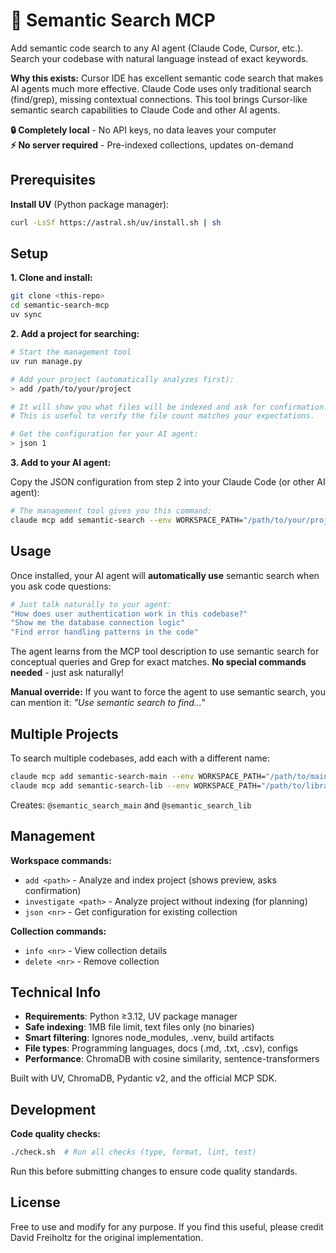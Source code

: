 # 🔮 Semantic Search MCP

Add semantic code search to any AI agent (Claude Code, Cursor, etc.). Search your codebase with natural language instead of exact keywords.

**Why this exists:** Cursor IDE has excellent semantic code search that makes AI agents much more effective. Claude Code uses only traditional search (find/grep), missing contextual connections. This tool brings Cursor-like semantic search capabilities to Claude Code and other AI agents.

**🔒 Completely local** - No API keys, no data leaves your computer  
**⚡ No server required** - Pre-indexed collections, updates on-demand

## Prerequisites

**Install UV** (Python package manager):
```bash
curl -LsSf https://astral.sh/uv/install.sh | sh
```

## Setup

**1. Clone and install:**
```bash
git clone <this-repo>
cd semantic-search-mcp
uv sync
```

**2. Add a project for searching:**
```bash
# Start the management tool
uv run manage.py

# Add your project (automatically analyzes first):
> add /path/to/your/project

# It will show you what files will be indexed and ask for confirmation.
# This is useful to verify the file count matches your expectations.

# Get the configuration for your AI agent:  
> json 1
```

**3. Add to your AI agent:**

Copy the JSON configuration from step 2 into your Claude Code (or other AI agent):

```bash
# The management tool gives you this command:
claude mcp add semantic-search --env WORKSPACE_PATH="/path/to/your/project" -- uv run --directory /path/to/semantic-search-mcp scripts/run_server.py
```

## Usage

Once installed, your AI agent will **automatically use** semantic search when you ask code questions:

```bash
# Just talk naturally to your agent:
"How does user authentication work in this codebase?"
"Show me the database connection logic"  
"Find error handling patterns in the code"
```

The agent learns from the MCP tool description to use semantic search for conceptual queries and Grep for exact matches. **No special commands needed** - just ask naturally!

**Manual override:** If you want to force the agent to use semantic search, you can mention it: *"Use semantic search to find..."*

## Multiple Projects

To search multiple codebases, add each with a different name:

```bash
claude mcp add semantic-search-main --env WORKSPACE_PATH="/path/to/main/project" -- uv run --directory /path/to/semantic-search-mcp scripts/run_server.py
claude mcp add semantic-search-lib --env WORKSPACE_PATH="/path/to/library" -- uv run --directory /path/to/semantic-search-mcp scripts/run_server.py
```

Creates: `@semantic_search_main` and `@semantic_search_lib`

## Management

**Workspace commands:**
- `add <path>` - Analyze and index project (shows preview, asks confirmation)
- `investigate <path>` - Analyze project without indexing (for planning)
- `json <nr>` - Get configuration for existing collection

**Collection commands:**  
- `info <nr>` - View collection details
- `delete <nr>` - Remove collection

## Technical Info

- **Requirements**: Python ≥3.12, UV package manager
- **Safe indexing**: 1MB file limit, text files only (no binaries)
- **Smart filtering**: Ignores node_modules, .venv, build artifacts
- **File types**: Programming languages, docs (.md, .txt, .csv), configs
- **Performance**: ChromaDB with cosine similarity, sentence-transformers

Built with UV, ChromaDB, Pydantic v2, and the official MCP SDK.

## Development

**Code quality checks:**
```bash
./check.sh  # Run all checks (type, format, lint, test)
```

Run this before submitting changes to ensure code quality standards.

## License

Free to use and modify for any purpose. If you find this useful, please credit David Freiholtz for the original implementation.

